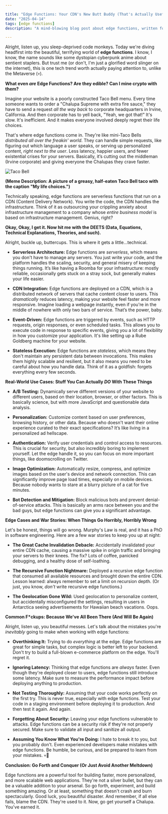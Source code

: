 ```yaml
---

title: "Edge Functions: Your CDN's New Butt Buddy (That's Actually Useful, I Swear)"
date: "2025-04-14"
tags: [edge functions]
description: "A mind-blowing blog post about edge functions, written for chaotic Gen Z engineers. Prepare for maximum chaos and questionable humor."

---
```


Alright, listen up, you sleep-deprived code monkeys. Today we're diving headfirst into the beautiful, terrifying world of **edge functions**. I know, I know, the name sounds like some dystopian cyberpunk anime about sentient staplers. But trust me (or don't, I'm just a glorified word slinger on the internet), this is one tech trend worth actually paying attention to, unlike the Metaverse (💀).

**What even *are* Edge Functions? Are they edible? Can I mine crypto with them?**

Imagine your website is a poorly constructed Taco Bell menu. Every time someone wants to order a "Chalupa Supreme with extra fire sauce," they have to send a request *all the way back* to corporate headquarters in Irvine, California. And then corporate has to yell back, "Yeah, we got that!" It's slow. It's inefficient. And it makes everyone involved deeply regret their life choices.

That's where edge functions come in. They're like mini-Taco Bells *distributed all over the freakin' world*. They can handle simple requests, like figuring out which language a user speaks, or serving up personalized content, *right next to the user*. Less latency, happier users, and fewer existential crises for your servers. Basically, it’s cutting out the middleman (Irvine corporate) and giving everyone the Chalupas they crave faster.

![Taco Bell](https://i.kym-cdn.com/photos/images/newsfeed/001/236/844/163.jpg)

**(Meme Description: A picture of a greasy, half-eaten Taco Bell taco with the caption "My life choices.")**

Technically speaking, edge functions are serverless functions that run on a CDN (Content Delivery Network). You write the code, the CDN handles the infrastructure. Think of it as outsourcing your crippling anxiety about infrastructure management to a company whose *entire business model* is based on infrastructure management. Genius, right?

**Okay, Okay, I get it. Now hit me with the DEETS (Data, Equations, Technical Explanations, Theories, and such).**

Alright, buckle up, buttercups. This is where it gets a little…technical.

*   **Serverless Architecture:** Edge functions are *serverless*, which means you don't have to manage any servers. You just write your code, and the platform handles the scaling, security, and general misery of keeping things running. It’s like having a Roomba for your infrastructure: mostly reliable, occasionally gets stuck on a stray sock, but generally makes your life easier.

*   **CDN Integration:** Edge functions are deployed on a CDN, which is a distributed network of servers that cache content closer to users. This *dramatically* reduces latency, making your website feel faster and more responsive. Imagine loading a webpage instantly, even if you're in the middle of nowhere with only two bars of service. That’s the power, baby.

*   **Event-Driven:** Edge functions are triggered by events, such as HTTP requests, origin responses, or even scheduled tasks. This allows you to execute code in response to specific events, giving you a lot of flexibility in how you customize your application. It's like setting up a Rube Goldberg machine for your website.

*   **Stateless Execution:** Edge functions are *stateless*, which means they don't maintain any persistent data between invocations. This makes them highly scalable and resilient, but it also means you need to be careful about how you handle data. Think of it as a goldfish: forgets everything every few seconds.

**Real-World Use Cases: Stuff You Can Actually *DO* With These Things**

*   **A/B Testing:** Dynamically serve different versions of your website to different users, based on their location, browser, or other factors. This is basically science, but with more JavaScript and questionable data analysis.

*   **Personalization:** Customize content based on user preferences, browsing history, or other data. Because who doesn't want their online experience curated to their exact specifications? It’s like living in a personalized ad hellscape.

*   **Authentication:** Verify user credentials and control access to resources. This is crucial for security, but also incredibly boring to implement yourself. Let the edge handle it, so you can focus on more important things, like doomscrolling on Twitter.

*   **Image Optimization:** Automatically resize, compress, and optimize images based on the user's device and network connection. This can significantly improve page load times, especially on mobile devices. Because nobody wants to stare at a blurry picture of a cat for five minutes.

*   **Bot Detection and Mitigation:** Block malicious bots and prevent denial-of-service attacks. This is basically an arms race between you and the bad guys, but edge functions can give you a significant advantage.

**Edge Cases and War Stories: When Things Go Horribly, Horribly Wrong**

Let's be honest, things will go wrong. Murphy's Law is real, and it has a PhD in software engineering. Here are a few war stories to keep you up at night:

*   **The Great Cache Invalidation Debacle:** Accidentally invalidated your entire CDN cache, causing a massive spike in origin traffic and bringing your servers to their knees. The fix? Lots of coffee, panicked debugging, and a healthy dose of self-loathing.

*   **The Recursive Function Nightmare:** Deployed a recursive edge function that consumed all available resources and brought down the entire CDN. Lesson learned: always remember to set a limit on recursion depth. (Or just, you know, *don't* write recursive edge functions.)

*   **The Geolocation Gone Wild:** Used geolocation to personalize content, but accidentally misconfigured the settings, resulting in users in Antarctica seeing advertisements for Hawaiian beach vacations. Oops.

**Common F\*ckups: Because We've All Been There (And Will Be Again)**

Alright, listen up, you beautiful messes. Let's talk about the mistakes you're *inevitably* going to make when working with edge functions:

*   **Overthinking It:** Trying to do *everything* at the edge. Edge functions are great for simple tasks, but complex logic is better left to your backend. Don't try to build a full-blown e-commerce platform on the edge. You'll regret it.

*   **Ignoring Latency:** Thinking that edge functions are *always* faster. Even though they're deployed closer to users, edge functions still introduce some latency. Make sure to measure the performance impact before deploying anything to production.

*   **Not Testing Thoroughly:** Assuming that your code works perfectly on the first try. This is never true, especially with edge functions. Test your code in a staging environment before deploying it to production. And then test it again. And again.

*   **Forgetting About Security:** Leaving your edge functions vulnerable to attacks. Edge functions can be a security risk if they're not properly secured. Make sure to validate all input and sanitize all output.

*   **Assuming You Know What You're Doing:** I hate to break it to you, but you probably don't. Even experienced developers make mistakes with edge functions. Be humble, be curious, and be prepared to learn from your mistakes. 💀🙏

**Conclusion: Go Forth and Conquer (Or Just Avoid Another Meltdown)**

Edge functions are a powerful tool for building faster, more personalized, and more scalable web applications. They're not a silver bullet, but they can be a valuable addition to your arsenal. So go forth, experiment, and build something amazing. Or at least, something that doesn't crash and burn spectacularly. Good luck, you beautiful disaster. And remember, if all else fails, blame the CDN. They're used to it. Now, go get yourself a Chalupa. You've earned it.
